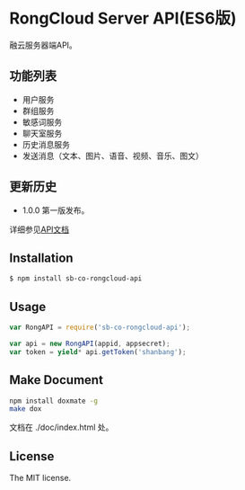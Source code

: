 RongCloud Server API(ES6版)
===========================
融云服务器端API。


## 功能列表
- 用户服务
- 群组服务
- 敏感词服务
- 聊天室服务
- 历史消息服务
- 发送消息（文本、图片、语音、视频、音乐、图文）

## 更新历史
- 1.0.0 第一版发布。   

详细参见[API文档](http://www.rongcloud.cn/docs/server.html)

## Installation

```sh
$ npm install sb-co-rongcloud-api
```

## Usage

```js
var RongAPI = require('sb-co-rongcloud-api');

var api = new RongAPI(appid, appsecret);
var token = yield* api.getToken('shanbang');
```

## Make Document

```sh
npm install doxmate -g
make dox
```

文档在 ./doc/index.html 处。

## License
The MIT license.
